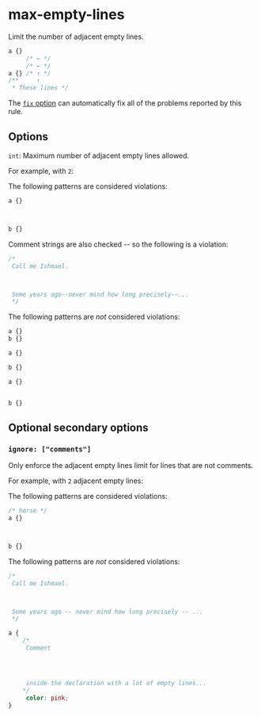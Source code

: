 # max-empty-lines

Limit the number of adjacent empty lines.

<!-- prettier-ignore -->
```css
a {}
     /* ← */
     /* ← */
a {} /* ↑ */
/**     ↑
 * These lines */
```

The [`fix` option](../../../docs/user-guide/usage/options.md#fix) can automatically fix all of the problems reported by this rule.

## Options

`int`: Maximum number of adjacent empty lines allowed.

For example, with `2`:

The following patterns are considered violations:

<!-- prettier-ignore -->
```css
a {}



b {}
```

Comment strings are also checked -- so the following is a violation:

<!-- prettier-ignore -->
```css
/*
 Call me Ishmael.



 Some years ago--never mind how long precisely-—...
 */
```

The following patterns are _not_ considered violations:

<!-- prettier-ignore -->
```css
a {}
b {}
```

<!-- prettier-ignore -->
```css
a {}

b {}
```

<!-- prettier-ignore -->
```css
a {}


b {}
```

## Optional secondary options

### `ignore: ["comments"]`

Only enforce the adjacent empty lines limit for lines that are not comments.

For example, with `2` adjacent empty lines:

The following patterns are considered violations:

<!-- prettier-ignore -->
```css
/* horse */
a {}



b {}
```

The following patterns are _not_ considered violations:

<!-- prettier-ignore -->
```css
/*
 Call me Ishmael.



 Some years ago -- never mind how long precisely -- ...
 */
```

<!-- prettier-ignore -->
```css
a {
    /*
     Comment




     inside the declaration with a lot of empty lines...
    */
     color: pink;
}
```
